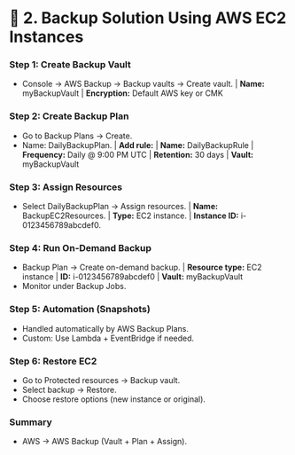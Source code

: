 # 🔹 2. Backup Solution Using AWS EC2 Instances
### Step 1: Create Backup Vault
- Console → AWS Backup → Backup vaults → Create vault.
  | **Name:** myBackupVault
  | **Encryption:** Default AWS key or CMK

### Step 2: Create Backup Plan
- Go to Backup Plans → Create.
- Name: DailyBackupPlan.
| **Add rule:**
| **Name:** DailyBackupRule
| **Frequency:** Daily @ 9:00 PM UTC
| **Retention:** 30 days
| **Vault:** myBackupVault

### Step 3: Assign Resources

- Select DailyBackupPlan → Assign resources.
| **Name:** BackupEC2Resources.
| **Type:** EC2 instance.
| **Instance ID:** i-0123456789abcdef0.

### Step 4: Run On-Demand Backup

- Backup Plan → Create on-demand backup.
| **Resource type:** EC2 instance
| **ID:** i-0123456789abcdef0
| **Vault:** myBackupVault
- Monitor under Backup Jobs.

### Step 5: Automation (Snapshots)

- Handled automatically by AWS Backup Plans.
- Custom: Use Lambda + EventBridge if needed.

### Step 6: Restore EC2

- Go to Protected resources → Backup vault.
- Select backup → Restore.
- Choose restore options (new instance or original).


### Summary
- AWS → AWS Backup (Vault + Plan + Assign).
